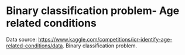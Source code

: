 # Binary classification problem- Age related conditions
Data source: https://www.kaggle.com/competitions/icr-identify-age-related-conditions/data. Binary classification problem.
